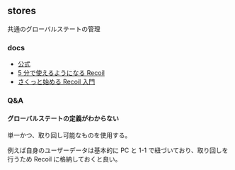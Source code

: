 <!-- @format -->

## stores

共通のグローバルステートの管理

### docs

- [公式](https://recoiljs.org/docs/introduction/installation)
- [5 分で使えるようになる Recoil](https://qiita.com/70ki8suda/items/0363de81ea08cbcd0fbb)
- [さくっと始める Recoil 入門](https://qiita.com/renesisu727/items/9693c3f9743d289640de)

### Q&A

#### グローバルステートの定義がわからない

単一かつ、取り回し可能なものを使用する。

例えば自身のユーザーデータは基本的に PC と 1-1 で紐づいており、取り回しを行うため Recoil に格納しておくと良い。
